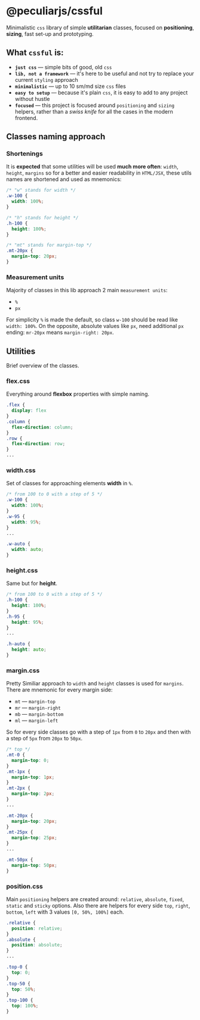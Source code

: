 # @peculiarjs/cssful

Minimalistic `css` library of simple **utilitarian** classes,
focused on **positioning**, **sizing**, fast set-up and prototyping.


## What `cssful` is:
* **`just css`** — simple bits of good, old `css`
* **`lib, not a framework`** — it's here to be useful and not try to replace your current `styling` approach
* **`minimalistic`** — up to 10 sm/md size `css` files
* **`easy to setup`** — because it's plain `css`, it is easy to add to any project without hustle
* **`focused`** — this project is focused around `positioning` and `sizing` helpers,
rather than a _swiss knife_ for all the cases in the modern frontend.


## Classes naming approach

### Shortenings

It is **expected** that some utilities will be used **much more often**: `width`, `height`, `margins`
so for a better and easier readability in `HTML/JSX`, these utils names are shortened and used as mnemonics:
```css
/* "w" stands for width */
.w-100 {
  width: 100%;
}

/* "h" stands for height */
.h-100 {
  height: 100%;
}

/* "mt" stands for margin-top */
.mt-20px {
  margin-top: 20px;
}
```

### Measurement units
Majority of classes in this lib approach 2 main `measurement units`:
* `%`
* `px`

For simplicity `%` is made the default, so class `w-100` should be read like `width: 100%`.
On the opposite, absolute values like `px`, need additional `px` ending:
`mr-20px` means `margin-right: 20px`.


## Utilities

Brief overview of the classes.

### flex.css

Everything around **flexbox** properties with simple naming.

```css
.flex {
  display: flex
}
.column {
  flex-direction: column;
}
.row {
  flex-direction: row;
}
...
```

### width.css

Set of classes for approaching elements **width** in `%`.

```css
/* from 100 to 0 with a step of 5 */
.w-100 {
  width: 100%;
}
.w-95 {
  width: 95%;
}
...

.w-auto {
  width: auto;
}
```

### height.css

Same but for **height**.

```css
/* from 100 to 0 with a step of 5 */
.h-100 {
  height: 100%;
}
.h-95 {
  height: 95%;
}
...

.h-auto {
  height: auto;
}
```

### margin.css

Pretty Similiar approach to `width` and `height` classes is used for `margins`.
There are mnemonic for every margin side:
* `mt` — `margin-top`
* `mr` — `margin-right`
* `mb` — `margin-bottom`
* `ml` — `margin-left`

So for every side classes go with a step of `1px` from `0` to `20px` and then 
with a step of `5px` from `20px` to `50px`.

```css
/* top */ 
.mt-0 {
  margin-top: 0;
}
.mt-1px {
  margin-top: 1px;
}
.mt-2px {
  margin-top: 2px;
}
...

.mt-20px {
  margin-top: 20px;
}
.mt-25px {
  margin-top: 25px;
}
...

.mt-50px {
  margin-top: 50px;
}
```

### position.css

Main `positioning` helpers are created around: `relative`, `absolute`, `fixed`, `static` and `sticky` options. 
Also there are helpers for every side `top`, `right`, `bottom`, `left` with 3 values `[0, 50%, 100%]` each.

```css 
.relative {
  position: relative;
}
.absolute {
  position: absolute;
}
...

.top-0 {
  top: 0;
}
.top-50 {
  top: 50%;
}
.top-100 {
  top: 100%;
}
```
